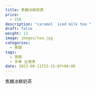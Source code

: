 ```yaml
---
title: 焦糖冰鮮奶茶
price:
  - 150
description: "caramel  iced milk tea "
draft: false
weight: 13
image: images/tea.jpg
categories:
  - 茶類
tags:
  - 茶類
  - 手奉 台灣茶
date: 2023-08-11T23:15:07+08:00
---
```


 焦糖冰鮮奶茶
